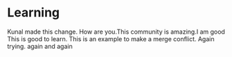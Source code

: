 # Learning

 
Kunal made this change.
How are you.This community is amazing.I am good
This is good to learn.
This is an example to make a merge conflict.
Again trying.
again and again
